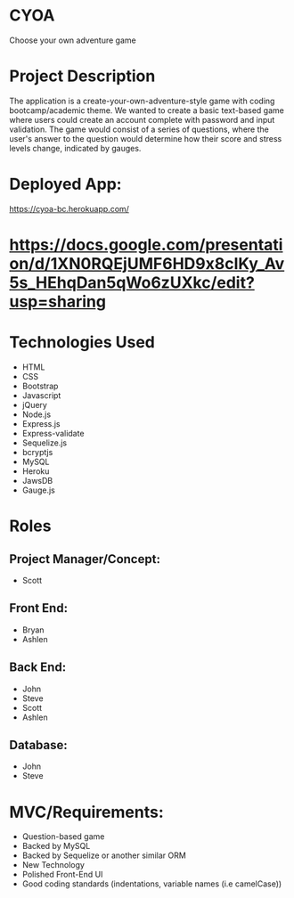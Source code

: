 # CYOA
Choose your own adventure game

# Project Description
The application is a create-your-own-adventure-style game with coding bootcamp/academic theme.  We wanted to create a basic text-based game where users could create an account complete with password and input validation.  The game would consist of a series of questions, where the user's answer to the question would determine how their score and stress levels change, indicated by gauges.

# Deployed App:
https://cyoa-bc.herokuapp.com/

# https://docs.google.com/presentation/d/1XN0RQEjUMF6HD9x8cIKy_Av5s_HEhqDan5qWo6zUXkc/edit?usp=sharing

# Technologies Used
* HTML
* CSS
* Bootstrap
* Javascript
* jQuery
* Node.js
* Express.js
* Express-validate
* Sequelize.js
* bcryptjs
* MySQL
* Heroku
* JawsDB
* Gauge.js

# Roles
## Project Manager/Concept:
* Scott

## Front End:
* Bryan
* Ashlen

## Back End:
* John
* Steve
* Scott
* Ashlen

## Database:
* John
* Steve

# MVC/Requirements:
* Question-based game
* Backed by MySQL
* Backed by Sequelize or another similar ORM
* New Technology
* Polished Front-End UI
* Good coding standards (indentations, variable names (i.e camelCase))
